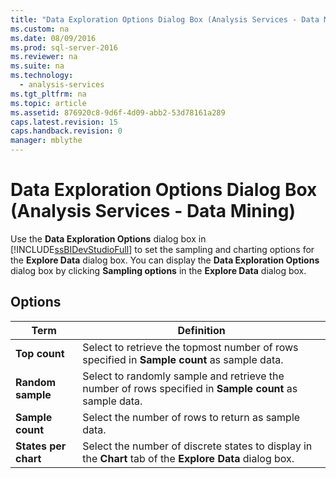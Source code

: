```yaml
---
title: "Data Exploration Options Dialog Box (Analysis Services - Data Mining)"
ms.custom: na
ms.date: 08/09/2016
ms.prod: sql-server-2016
ms.reviewer: na
ms.suite: na
ms.technology: 
  - analysis-services
ms.tgt_pltfrm: na
ms.topic: article
ms.assetid: 876920c8-9d6f-4d09-abb2-53d78161a289
caps.latest.revision: 15
caps.handback.revision: 0
manager: mblythe
---
```

# Data Exploration Options Dialog Box (Analysis Services - Data Mining)
Use the **Data Exploration Options** dialog box in [!INCLUDE[ssBIDevStudioFull](../../Topics/TopicNameContainA/tokens/ssBIDevStudioFull_md.md)] to set the sampling and charting options for the **Explore Data** dialog box. You can display the **Data Exploration Options** dialog box by clicking **Sampling options** in the **Explore Data** dialog box.  
  
## Options  
  
|Term|Definition|  
|----------|----------------|  
|**Top count**|Select to retrieve the topmost number of rows specified in **Sample count** as sample data.|  
|**Random sample**|Select to randomly sample and retrieve the number of rows specified in **Sample count** as sample data.|  
|**Sample count**|Select the number of rows to return as sample data.|  
|**States per chart**|Select the number of discrete states to display in the **Chart** tab of the **Explore Data** dialog box.|